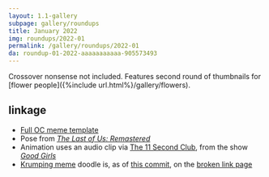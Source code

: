 ```yaml
---
layout: 1.1-gallery
subpage: gallery/roundups
title: January 2022
img: roundups/2022-01
permalink: /gallery/roundups/2022-01
da: roundup-01-2022-aaaaaaaaaaa-905573493
---
```

Crossover nonsense not included. Features second round of thumbnails for [flower people]({%include url.html%}/gallery/flowers). 

## linkage
- <a href="https://www.deviantart.com/misuteru/art/OC-Meme-Remix-Blank-616616117" class="ext">Full OC meme template</a>
- Pose from <a href="https://gotgame.com/2014/07/30/the-last-of-us-remastered-story-scenes-that-we-never-saw-in-photos/" class="ext"><i>The Last of Us: Remastered</i></a>
- Animation uses an audio clip via <a href="https://www.11secondclub.com/competitions/january22" class="ext">The 11 Second Club</a>, from the show <a href="https://www.nbc.com/good-girls" class="ext"><i>Good Girls</i></a>
- <a href="https://knowyourmeme.com/memes/marge-krumping" class="ext">Krumping meme</a> doodle is, as of <a href="https://github.com/a-flyleaf/that-one-story/commit/39cafd3e82a6c3e45c831dee5ebfb78681260f1b" class="ext">this commit</a>, on the [broken link page](/404)
